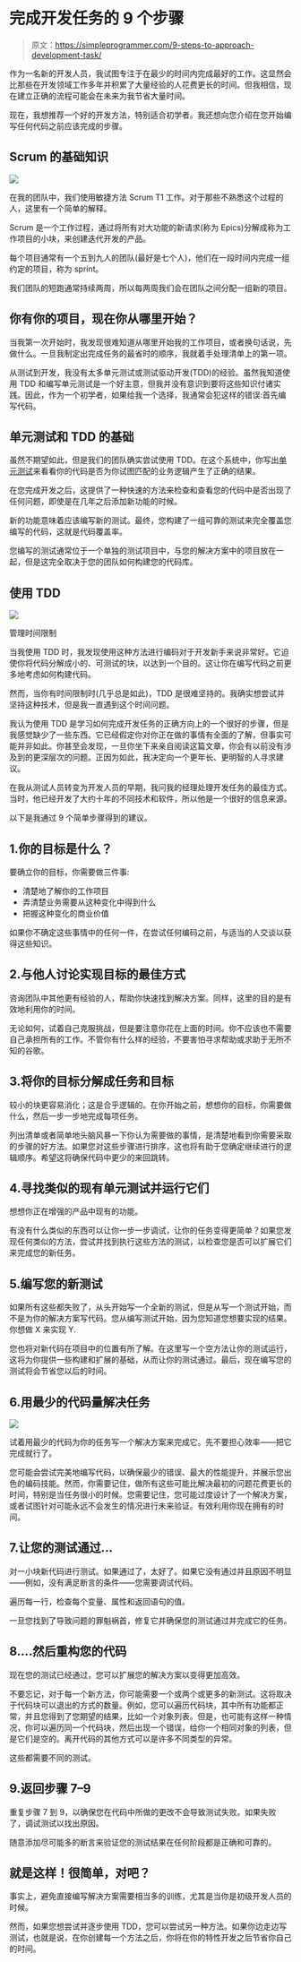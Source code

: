 # 完成开发任务的 9 个步骤

> 原文：<https://simpleprogrammer.com/9-steps-to-approach-development-task/>

作为一名新的开发人员，我试图专注于在最少的时间内完成最好的工作。这显然会比那些在开发领域工作多年并积累了大量经验的人花费更长的时间。但我相信，现在建立正确的流程可能会在未来为我节省大量时间。

现在，我想推荐一个好的开发方法，特别适合初学者。我还想向您介绍在您开始编写任何代码之前应该完成的步骤。

## Scrum 的基础知识

![](img/0450dfcdb52978458478f149f7c30c8c.png)

在我的团队中，我们使用敏捷方法 Scrum T1 工作。对于那些不熟悉这个过程的人，这里有一个简单的解释。

Scrum 是一个工作过程，通过将所有对大功能的新请求(称为 Epics)分解成称为工作项目的小块，来创建迭代开发的产品。

每个项目通常有一个五到九人的团队(最好是七个人)，他们在一段时间内完成一组约定的项目，称为 sprint。

我们团队的短跑通常持续两周，所以每两周我们会在团队之间分配一组新的项目。

## 你有你的项目，现在你从哪里开始？

当我第一次开始时，我发现很难知道从哪里开始我的工作项目，或者换句话说，先做什么。一旦我制定出完成任务的最省时的顺序，我就着手处理清单上的第一项。

从测试到开发，我没有太多单元测试或测试驱动开发(TDD)的经验。虽然我知道使用 TDD 和编写单元测试是一个好主意，但我并没有意识到要将这些知识付诸实践。因此，作为一个初学者，如果给我一个选择，我通常会犯这样的错误:首先编写代码。

## 单元测试和 TDD 的基础

虽然不期望如此，但是我们的团队确实尝试使用 TDD。在这个系统中，你写出[单元测试](http://amzn.to/2gvLI7d)来看看你的代码是否为你试图匹配的业务逻辑产生了正确的结果。

在您完成开发之后，这提供了一种快速的方法来检查和查看您的代码中是否出现了任何问题，即使是在几年之后添加新功能的时候。

新的功能意味着应该编写新的测试。最终，您构建了一组可靠的测试来完全覆盖您编写的代码，这就是代码覆盖率。

您编写的测试通常位于一个单独的测试项目中，与您的解决方案中的项目放在一起，但是这完全取决于您的团队如何构建您的代码库。

## 使用 TDD

![](img/3daf9a0421b680b90de1d69d08ce3ec8.png)

管理时间限制

当我使用 TDD 时，我发现使用这种方法进行编码对于开发新手来说非常好。它迫使你将代码分解成小的、可测试的块，以达到一个目的。这让你在编写代码之前更多地考虑如何构建代码。

然而，当你有时间限制时(几乎总是如此)，TDD 是很难坚持的。我确实想尝试并坚持这种技术，但是我一直遇到这个时间问题。

我认为使用 TDD 是学习如何完成开发任务的正确方向上的一个很好的步骤，但是我感觉缺少了一些东西。它已经假定你对你正在做的事情有全面的了解，但事实可能并非如此。你甚至会发现，一旦你坐下来亲自阅读这篇文章，你会有以前没有涉及到的更深层次的问题。正因为如此，我决定向一个更年长、更明智的人寻求建议。

在我从测试人员转变为开发人员的早期，我问我的经理处理开发任务的最佳方式。当时，他已经开发了大约十年的不同技术和软件，所以他是一个很好的信息来源。

以下是我通过 9 个简单步骤得到的建议。

## 1.你的目标是什么？

要确立你的目标，你需要做三件事:

*   清楚地了解你的工作项目
*   弄清楚业务需要从这种变化中得到什么
*   把握这种变化的商业价值

如果你不确定这些事情中的任何一件，在尝试任何编码之前，与适当的人交谈以获得这些知识。

## 2.与他人讨论实现目标的最佳方式

咨询团队中其他更有经验的人，帮助你快速找到解决方案。同样，这里的目的是有效地利用你的时间。

无论如何，试着自己克服挑战，但是要注意你花在上面的时间。你不应该也不需要自己承担所有的工作。不管你有什么样的经验，不要害怕寻求帮助或求助于无所不知的谷歌。

## 3.将你的目标分解成任务和目标

较小的块更容易消化；这是合乎逻辑的。在你开始之前，想想你的目标，你需要做什么，然后一步一步地完成每项任务。

列出清单或者简单地头脑风暴一下你认为需要做的事情，是清楚地看到你需要采取的步骤的好方法。如果您对这些步骤进行排序，这也将有助于您确定继续进行的逻辑顺序。希望这将确保代码中更少的来回跳转。

## 4.寻找类似的现有单元测试并运行它们

想想你正在增强的产品中现有的功能。

有没有什么类似的东西可以让你一步一步调试，让你的任务变得更简单？如果您发现任何类似的方法，尝试并找到执行这些方法的测试，以检查您是否可以扩展它们来完成您的新任务。

## 5.编写您的新测试

如果所有这些都失败了，从头开始写一个全新的测试，但是从写一个测试开始，而不是为你的解决方案写代码。您从编写测试开始，因为您知道您想要实现的结果。你想做 X 来实现 Y. 

您也将对新代码在项目中的位置有所了解。在这里写一个空方法让你的测试运行，这将为你提供一些构建和扩展的基础，从而让你的测试通过。最后，现在编写您的测试将会节省您以后的时间。

## 6.用最少的代码量解决任务

![](img/031e6b1b5b324ef9c9a79e1d1207420c.png)

试着用最少的代码为你的任务写一个解决方案来完成它。先不要担心效率——把它完成就行了。

您可能会尝试完美地编写代码，以确保最少的错误、最大的性能提升，并展示您出色的编码技能。然而，你需要记住，做所有这些可能比解决最初的问题花费更长的时间，特别是当任务很小的时候。您需要记住，您可能过度设计了一个解决方案，或者试图针对可能永远不会发生的情况进行未来验证。有效利用你现在拥有的时间。

## 7.让您的测试通过…

对一小块新代码进行测试。如果通过了，太好了。如果它没有通过并且原因不明显——例如，没有满足断言的条件——您需要调试代码。

遍历每一行，检查每个变量、属性和返回语句的值。

一旦您找到了导致问题的罪魁祸首，修复它并确保您的测试通过并完成它的任务。

## 8.…然后重构您的代码

现在您的测试已经通过，您可以扩展您的解决方案以变得更加高效。

不要忘记，对于每一个新方法，你可能需要一个或两个或更多的新测试。这将取决于代码块可以退出的方式的数量。例如，您可以遍历代码块，其中所有功能都正常，并且您得到了您期望的结果，比如一个对象列表。但是，也可能有这样一种情况，你可以遍历同一个代码块，然后出现一个错误，给你一个相同对象的列表，但是它们是空的。离开代码的其他方式可以是许多不同类型的异常。

这些都需要不同的测试。

## 9.返回步骤 7–9

重复步骤 7 到 9，以确保您在代码中所做的更改不会导致测试失败。如果失败了，调试测试以找出原因。

随意添加尽可能多的断言来验证您的测试结果在任何阶段都是正确和可靠的。

## 就是这样！很简单，对吧？

事实上，避免直接编写解决方案需要相当多的训练，尤其是当你是初级开发人员的时候。

然而，如果您想尝试并逐步使用 TDD，您可以尝试另一种方法。如果你边走边写测试，也就是说，在你创建每一个方法之后，你将在你的特性开发之后节省你自己的时间。